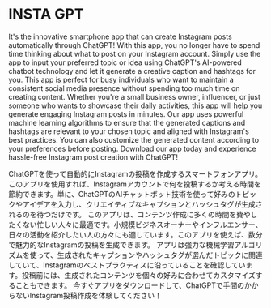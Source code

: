 # INSTA GPT

It's the innovative smartphone app that can create Instagram posts automatically through ChatGPT! With this app, you no longer have to spend time thinking about what to post on your Instagram account. Simply use the app to input your preferred topic or idea using ChatGPT's AI-powered chatbot technology and let it generate a creative caption and hashtags for you.
This app is perfect for busy individuals who want to maintain a consistent social media presence without spending too much time on creating content. Whether you're a small business owner, influencer, or just someone who wants to showcase their daily activities, this app will help you generate engaging Instagram posts in minutes.
Our app uses powerful machine learning algorithms to ensure that the generated captions and hashtags are relevant to your chosen topic and aligned with Instagram's best practices. You can also customize the generated content according to your preferences before posting.
Download our app today and experience hassle-free Instagram post creation with ChatGPT!


ChatGPTを使って自動的にInstagramの投稿を作成するスマートフォンアプリ。このアプリを使用すれば、Instagramアカウントで何を投稿するか考える時間を節約できます。単に、ChatGPTのAIチャットボット技術を使って好みのトピックやアイデアを入力し、クリエイティブなキャプションとハッシュタグが生成されるのを待つだけです。
このアプリは、コンテンツ作成に多くの時間を費やしたくない忙しい人々に最適です。小規模ビジネスオーナーやインフルエンサー、日々の活動を紹介したい人の方々にも適しています。このアプリを使えば、数分で魅力的なInstagramの投稿を生成できます。
アプリは強力な機械学習アルゴリズムを使って、生成されたキャプションやハッシュタグが選んだトピックに関連していて、Instagramのベストプラクティスに沿っていることを確認しています。投稿前には、生成されたコンテンツを個々の好みに合わせてカスタマイズすることもできます。
今すぐアプリをダウンロードして、ChatGPTで手間のかからないInstagram投稿作成を体験してください！
